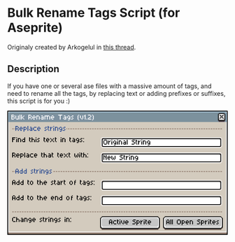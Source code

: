 # Bulk Rename Tags Script (for Aseprite)

Originaly created by Arkogelul in [this thread](https://community.aseprite.org/t/solved-bulk-rename-tags-with-a-lua-script/4768/8).

## Description

If you have one or several ase files with a massive amount of tags, and need to rename all the tags, by replacing text or adding prefixes or suffixes, this script is for you :)

![Bulk Rename Tags Menu](bulk-rename-tags-example.png)